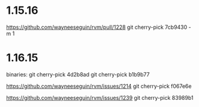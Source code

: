 # 1.15.16

https://github.com/wayneeseguin/rvm/pull/1228
git cherry-pick 7cb9430 -m 1

# 1.16.15

binaries:
git cherry-pick 4d2b8ad
git cherry-pick b1b9b77

https://github.com/wayneeseguin/rvm/issues/1214
git cherry-pick f067e6e

https://github.com/wayneeseguin/rvm/issues/1239
git cherry-pick 83989b1

